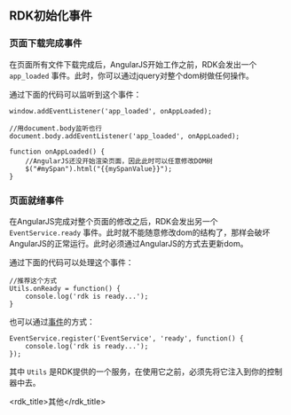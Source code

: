 
## RDK初始化事件

### 页面下载完成事件
在页面所有文件下载完成后，AngularJS开始工作之前，RDK会发出一个 `app_loaded` 事件。此时，你可以通过jquery对整个dom树做任何操作。

通过下面的代码可以监听到这个事件：

	window.addEventListener('app_loaded', onAppLoaded);

	//用document.body监听也行
	document.body.addEventListener('app_loaded', onAppLoaded);

	function onAppLoaded() {
		//AngularJS还没开始渲染页面，因此此时可以任意修改DOM树
		$("#mySpan").html("{{mySpanValue}}");
	}

### 页面就绪事件
在AngularJS完成对整个页面的修改之后，RDK会发出另一个 `EventService.ready` 事件。此时就不能随意修改dom的结构了，那样会破坏AngularJS的正常运行。此时必须通过AngularJS的方式去更新dom。

通过下面的代码可以处理这个事件：

	//推荐这个方式
	Utils.onReady = function() {
		console.log('rdk is ready...');
	}

也可以通过[事件](/doc/common/event/EventService.md)的方式：

	EventService.register('EventService', 'ready', function() {
		console.log('rdk is ready...');
	});

其中 `Utils` 是RDK提供的一个服务，在使用它之前，必须先将它注入到你的控制器中去。


<rdk_title>其他</rdk_title>